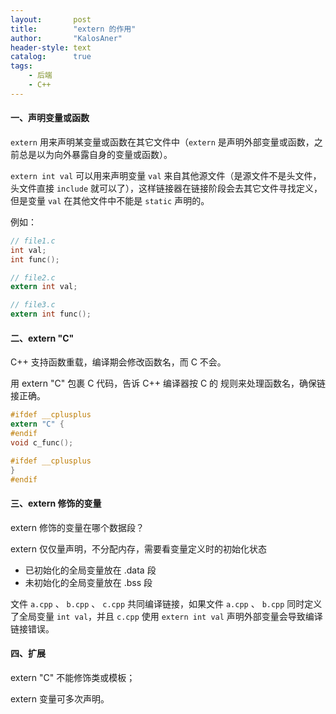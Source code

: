 ```yaml
---
layout:       post
title:        "extern 的作用"
author:       "KalosAner"
header-style: text
catalog:      true
tags:
    - 后端
    - C++
---
```


#### 一、声明变量或函数

`extern` 用来声明某变量或函数在其它文件中（`extern` 是声明外部变量或函数，之前总是以为向外暴露自身的变量或函数）。

`extern int val` 可以用来声明变量 `val` 来自其他源文件（是源文件不是头文件，头文件直接 `include` 就可以了），这样链接器在链接阶段会去其它文件寻找定义，但是变量 `val` 在其他文件中不能是 `static` 声明的。

例如：

```c
// file1.c
int val;
int func();

// file2.c
extern int val;

// file3.c
extern int func();
```

#### 二、extern "C"

C++ 支持函数重载，编译期会修改函数名，而 C 不会。

用 extern "C" 包裹 C 代码，告诉 C++ 编译器按 C 的 规则来处理函数名，确保链接正确。

```c
#ifdef __cplusplus
extern "C" {
#endif
void c_func();

#ifdef __cplusplus
}
#endif
```

#### 三、extern 修饰的变量

extern 修饰的变量在哪个数据段？

extern 仅仅量声明，不分配内存，需要看变量定义时的初始化状态

- 已初始化的全局变量放在 .data 段
- 未初始化的全局变量放在 .bss 段

文件 `a.cpp` 、 `b.cpp` 、 `c.cpp` 共同编译链接，如果文件  `a.cpp` 、 `b.cpp` 同时定义了全局变量 `int val`，并且 `c.cpp` 使用 `extern int val` 声明外部变量会导致编译链接错误。

#### 四、扩展

extern "C" 不能修饰类或模板；

extern 变量可多次声明。
